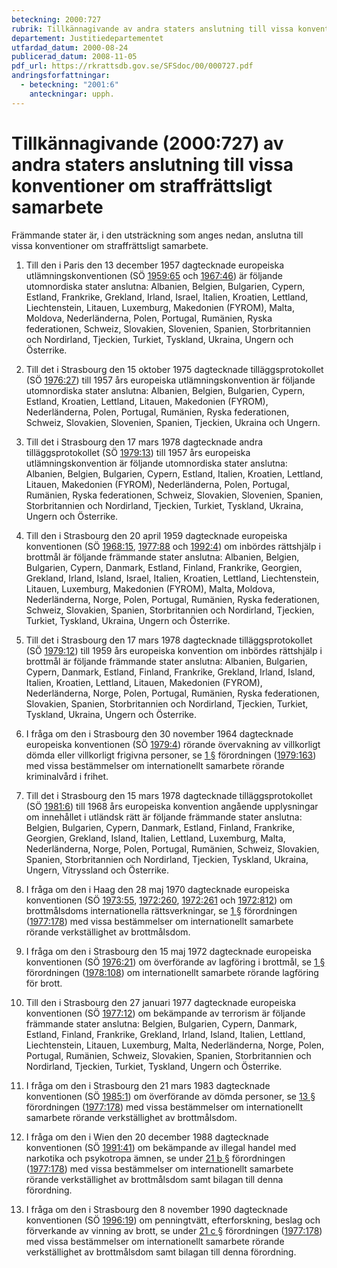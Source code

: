 ```yaml
---
beteckning: 2000:727
rubrik: Tillkännagivande av andra staters anslutning till vissa konventioner om straffrättsligt samarbete
departement: Justitiedepartementet
utfardad_datum: 2000-08-24
publicerad_datum: 2008-11-05
pdf_url: https://rkrattsdb.gov.se/SFSdoc/00/000727.pdf
andringsforfattningar:
  - beteckning: "2001:6"
    anteckningar: upph.
---
```


# Tillkännagivande (2000:727) av andra staters anslutning till vissa konventioner om straffrättsligt samarbete

Främmande stater är, i den utsträckning som anges nedan, anslutna till vissa konventioner om straffrättsligt samarbete.

1. Till den i Paris den 13 december 1957 dagtecknade europeiska utlämningskonventionen (SÖ [1959:65](https://selex.se/eli/sfs/1959/65) och [1967:46](https://selex.se/eli/sfs/1967/46)) är följande utomnordiska stater anslutna: Albanien, Belgien, Bulgarien, Cypern, Estland, Frankrike, Grekland, Irland, Israel, Italien, Kroatien, Lettland, Liechtenstein, Litauen, Luxemburg, Makedonien (FYROM), Malta, Moldova, Nederländerna, Polen, Portugal, Rumänien, Ryska federationen, Schweiz, Slovakien, Slovenien, Spanien, Storbritannien och Nordirland, Tjeckien, Turkiet, Tyskland, Ukraina, Ungern och Österrike.

2. Till det i Strasbourg den 15 oktober 1975 dagtecknade tilläggsprotokollet (SÖ [1976:27](https://selex.se/eli/sfs/1976/27)) till 1957 års europeiska utlämningskonvention är följande utomnordiska stater anslutna: Albanien, Belgien, Bulgarien, Cypern, Estland, Kroatien, Lettland, Litauen, Makedonien (FYROM), Nederländerna, Polen, Portugal, Rumänien, Ryska federationen, Schweiz, Slovakien, Slovenien, Spanien, Tjeckien, Ukraina och Ungern.

3. Till det i Strasbourg den 17 mars 1978 dagtecknade andra tilläggsprotokollet (SÖ [1979:13](https://selex.se/eli/sfs/1979/13)) till 1957 års europeiska utlämningskonvention är följande utomnordiska stater anslutna: Albanien, Belgien, Bulgarien, Cypern, Estland, Italien, Kroatien, Lettland, Litauen, Makedonien (FYROM), Nederländerna, Polen, Portugal, Rumänien, Ryska federationen, Schweiz, Slovakien, Slovenien, Spanien, Storbritannien och Nordirland, Tjeckien, Turkiet, Tyskland, Ukraina, Ungern och Österrike.

4. Till den i Strasbourg den 20 april 1959 dagtecknade europeiska konventionen (SÖ [1968:15](https://selex.se/eli/sfs/1968/15), [1977:88](https://selex.se/eli/sfs/1977/88) och [1992:4](https://selex.se/eli/sfs/1992/4)) om inbördes rättshjälp i brottmål är följande främmande stater anslutna: Albanien, Belgien, Bulgarien, Cypern, Danmark, Estland, Finland, Frankrike, Georgien, Grekland, Irland, Island, Israel, Italien, Kroatien, Lettland, Liechtenstein, Litauen, Luxemburg, Makedonien (FYROM), Malta, Moldova, Nederländerna, Norge, Polen, Portugal, Rumänien, Ryska federationen, Schweiz, Slovakien, Spanien, Storbritannien och Nordirland, Tjeckien, Turkiet, Tyskland, Ukraina, Ungern och Österrike.

5. Till det i Strasbourg den 17 mars 1978 dagtecknade tilläggsprotokollet (SÖ [1979:12](https://selex.se/eli/sfs/1979/12)) till 1959 års europeiska konvention om inbördes rättshjälp i brottmål är följande främmande stater anslutna: Albanien, Bulgarien, Cypern, Danmark, Estland, Finland, Frankrike, Grekland, Irland, Island, Italien, Kroatien, Lettland, Litauen, Makedonien (FYROM), Nederländerna, Norge, Polen, Portugal, Rumänien, Ryska federationen, Slovakien, Spanien, Storbritannien och Nordirland, Tjeckien, Turkiet, Tyskland, Ukraina, Ungern och Österrike.

6. I fråga om den i Strasbourg den 30 november 1964 dagtecknade europeiska konventionen (SÖ [1979:4](https://selex.se/eli/sfs/1979/4)) rörande övervakning av villkorligt dömda eller villkorligt frigivna personer, se [1 §](#1) förordningen ([1979:163](https://selex.se/eli/sfs/1979/163)) med vissa bestämmelser om internationellt samarbete rörande kriminalvård i frihet.

7. Till det i Strasbourg den 15 mars 1978 dagtecknade tilläggsprotokollet (SÖ [1981:6](https://selex.se/eli/sfs/1981/6)) till 1968 års europeiska konvention angående upplysningar om innehållet i utländsk rätt är följande främmande stater anslutna: Belgien, Bulgarien, Cypern, Danmark, Estland, Finland, Frankrike, Georgien, Grekland, Island, Italien, Lettland, Luxemburg, Malta, Nederländerna, Norge, Polen, Portugal, Rumänien, Schweiz, Slovakien, Spanien, Storbritannien och Nordirland, Tjeckien, Tyskland, Ukraina, Ungern, Vitryssland och Österrike.

8. I fråga om den i Haag den 28 maj 1970 dagtecknade europeiska konventionen (SÖ [1973:55](https://selex.se/eli/sfs/1973/55), [1972:260](https://selex.se/eli/sfs/1972/260), [1972:261](https://selex.se/eli/sfs/1972/261) och [1972:812](https://selex.se/eli/sfs/1972/812)) om brottmålsdoms internationella rättsverkningar, se [1 §](#1) förordningen ([1977:178](https://selex.se/eli/sfs/1977/178)) med vissa bestämmelser om internationellt samarbete rörande verkställighet av brottmålsdom.

9. I fråga om den i Strasbourg den 15 maj 1972 dagtecknade europeiska konventionen (SÖ [1976:21](https://selex.se/eli/sfs/1976/21)) om överförande av lagföring i brottmål, se [1 §](#1) förordningen ([1978:108](https://selex.se/eli/sfs/1978/108)) om internationellt samarbete rörande lagföring för brott.

10. Till den i Strasbourg den 27 januari 1977 dagtecknade europeiska konventionen (SÖ [1977:12](https://selex.se/eli/sfs/1977/12)) om bekämpande av terrorism är följande främmande stater anslutna: Belgien, Bulgarien, Cypern, Danmark, Estland, Finland, Frankrike, Grekland, Irland, Island, Italien, Lettland, Liechtenstein, Litauen, Luxemburg, Malta, Nederländerna, Norge, Polen, Portugal, Rumänien, Schweiz, Slovakien, Spanien, Storbritannien och Nordirland, Tjeckien, Turkiet, Tyskland, Ungern och Österrike.

11. I fråga om den i Strasbourg den 21 mars 1983 dagtecknade konventionen (SÖ [1985:1](https://selex.se/eli/sfs/1985/1)) om överförande av dömda personer, se [13 §](#13) förordningen ([1977:178](https://selex.se/eli/sfs/1977/178)) med vissa bestämmelser om internationellt samarbete rörande verkställighet av brottmålsdom.

12. I fråga om den i Wien den 20 december 1988 dagtecknade konventionen (SÖ [1991:41](https://selex.se/eli/sfs/1991/41)) om bekämpande av illegal handel med narkotika och psykotropa ämnen, se under [21 b §](#21b) förordningen ([1977:178](https://selex.se/eli/sfs/1977/178)) med vissa bestämmelser om internationellt samarbete rörande verkställighet av brottmålsdom samt bilagan till denna förordning.

13. I fråga om den i Strasbourg den 8 november 1990 dagtecknade konventionen (SÖ [1996:19](https://selex.se/eli/sfs/1996/19)) om penningtvätt, efterforskning, beslag och förverkande av vinning av brott, se under [21 c §](#21c) förordningen ([1977:178](https://selex.se/eli/sfs/1977/178)) med vissa bestämmelser om internationellt samarbete rörande verkställighet av brottmålsdom samt bilagan till denna förordning.
